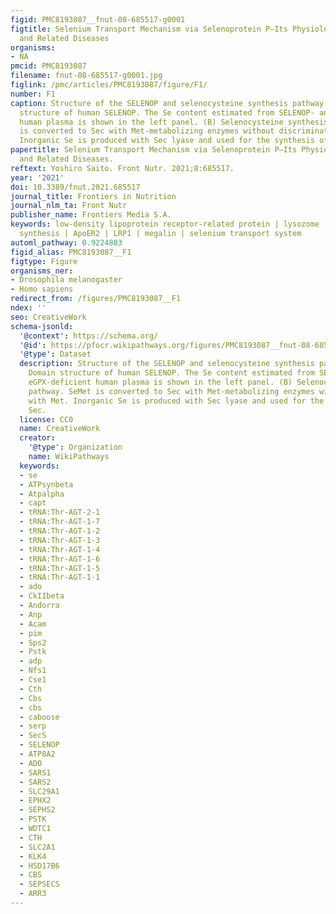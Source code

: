 ```yaml
---
figid: PMC8193087__fnut-08-685517-g0001
figtitle: Selenium Transport Mechanism via Selenoprotein P—Its Physiological Role
  and Related Diseases
organisms:
- NA
pmcid: PMC8193087
filename: fnut-08-685517-g0001.jpg
figlink: /pmc/articles/PMC8193087/figure/F1/
number: F1
caption: Structure of the SELENOP and selenocysteine synthesis pathway. (A) Domain
  structure of human SELENOP. The Se content estimated from SELENOP- and eGPX-deficient
  human plasma is shown in the left panel. (B) Selenocysteine synthesis pathway. SeMet
  is converted to Sec with Met-metabolizing enzymes without discrimination with Met.
  Inorganic Se is produced with Sec lyase and used for the synthesis of Sec.
papertitle: Selenium Transport Mechanism via Selenoprotein P—Its Physiological Role
  and Related Diseases.
reftext: Yoshiro Saito. Front Nutr. 2021;8:685517.
year: '2021'
doi: 10.3389/fnut.2021.685517
journal_title: Frontiers in Nutrition
journal_nlm_ta: Front Nutr
publisher_name: Frontiers Media S.A.
keywords: low-density lipoprotein receptor-related protein | lysozome | selenoprotein
  synthesis | ApoER2 | LRP1 | megalin | selenium transport system
automl_pathway: 0.9224883
figid_alias: PMC8193087__F1
figtype: Figure
organisms_ner:
- Drosophila melanogaster
- Homo sapiens
redirect_from: /figures/PMC8193087__F1
ndex: ''
seo: CreativeWork
schema-jsonld:
  '@context': https://schema.org/
  '@id': https://pfocr.wikipathways.org/figures/PMC8193087__fnut-08-685517-g0001.html
  '@type': Dataset
  description: Structure of the SELENOP and selenocysteine synthesis pathway. (A)
    Domain structure of human SELENOP. The Se content estimated from SELENOP- and
    eGPX-deficient human plasma is shown in the left panel. (B) Selenocysteine synthesis
    pathway. SeMet is converted to Sec with Met-metabolizing enzymes without discrimination
    with Met. Inorganic Se is produced with Sec lyase and used for the synthesis of
    Sec.
  license: CC0
  name: CreativeWork
  creator:
    '@type': Organization
    name: WikiPathways
  keywords:
  - se
  - ATPsynbeta
  - Atpalpha
  - capt
  - tRNA:Thr-AGT-2-1
  - tRNA:Thr-AGT-1-7
  - tRNA:Thr-AGT-1-2
  - tRNA:Thr-AGT-1-3
  - tRNA:Thr-AGT-1-4
  - tRNA:Thr-AGT-1-6
  - tRNA:Thr-AGT-1-5
  - tRNA:Thr-AGT-1-1
  - ado
  - CkIIbeta
  - Andorra
  - Anp
  - Acam
  - pim
  - Sps2
  - Pstk
  - adp
  - Nfs1
  - Cse1
  - Cth
  - Cbs
  - cbs
  - caboose
  - serp
  - SecS
  - SELENOP
  - ATP8A2
  - ADO
  - SARS1
  - SARS2
  - SLC29A1
  - EPHX2
  - SEPHS2
  - PSTK
  - WDTC1
  - CTH
  - SLC2A1
  - KLK4
  - HSD17B6
  - CBS
  - SEPSECS
  - ARR3
---
```

